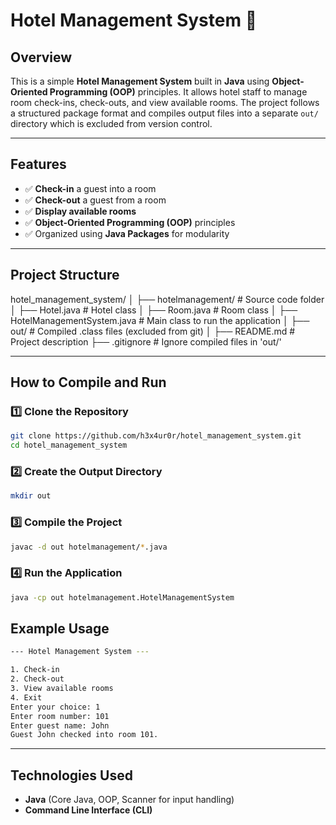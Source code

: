 # **Hotel Management System 🏨**

## **Overview**  
This is a simple **Hotel Management System** built in **Java** using **Object-Oriented Programming (OOP)** principles. It allows hotel staff to manage room check-ins, check-outs, and view available rooms. The project follows a structured package format and compiles output files into a separate `out/` directory which is excluded from version control.

---

## **Features**  
- ✅ **Check-in** a guest into a room  
- ✅ **Check-out** a guest from a room  
- ✅ **Display available rooms**  
- ✅ **Object-Oriented Programming (OOP)** principles  
- ✅ Organized using **Java Packages** for modularity  

---

## **Project Structure**  
hotel_management_system/ │ ├── hotelmanagement/ # Source code folder │ ├── Hotel.java # Hotel class │ ├── Room.java # Room class │ ├── HotelManagementSystem.java # Main class to run the application │ ├── out/ # Compiled .class files (excluded from git) │ ├── README.md # Project description ├── .gitignore # Ignore compiled files in 'out/'

---

## **How to Compile and Run**  

### **1️⃣ Clone the Repository**  
```sh
git clone https://github.com/h3x4ur0r/hotel_management_system.git
cd hotel_management_system
```

### **2️⃣ Create the Output Directory** 
```sh
mkdir out
```

### **3️⃣ Compile the Project**
```sh
javac -d out hotelmanagement/*.java
```

### **4️⃣ Run the Application**
```sh
java -cp out hotelmanagement.HotelManagementSystem
```

## **Example Usage**  
```sh
--- Hotel Management System ---

1. Check-in  
2. Check-out  
3. View available rooms  
4. Exit  
Enter your choice: 1  
Enter room number: 101  
Enter guest name: John  
Guest John checked into room 101.
```

---

## **Technologies Used**  
- **Java** (Core Java, OOP, Scanner for input handling)  
- **Command Line Interface (CLI)**